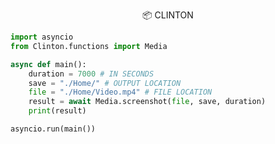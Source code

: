 <p align="center">
 📦 <a href="https://pypi.org/project/clinton" style="text-decoration:none;">CLINTON</a>
</p>

```python
import asyncio
from Clinton.functions import Media

async def main():
    duration = 7000 # IN SECONDS
    save = "./Home/" # OUTPUT LOCATION
    file = "./Home/Video.mp4" # FILE LOCATION
    result = await Media.screenshot(file, save, duration)
    print(result)

asyncio.run(main())
```
